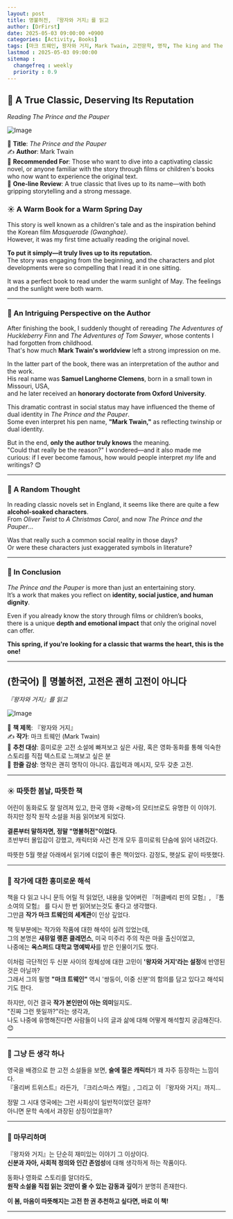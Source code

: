 ```yaml
---
layout: post
title: 명불허전, 『왕자와 거지』를 읽고
author: [DrFirst]
date: 2025-05-03 09:00:00 +0900
categories: [Activity, Books]
tags: [마크 트웨인, 왕자와 거지, Mark Twain, 고전문학, 명작, The king and The pauper, Samuel Langhorne Clemens, 새뮤얼 랭혼 클레먼스]
lastmod : 2025-05-03 09:00:00
sitemap :
  changefreq : weekly
  priority : 0.9
---
```



## 👑 A True Classic, Deserving Its Reputation  
_Reading *The Prince and the Pauper*_

![Image](https://github.com/user-attachments/assets/615120c5-647f-44b9-a1d7-313225a03ada)

📖 **Title**: *The Prince and the Pauper*  
✍️ **Author**: Mark Twain  
🎯 **Recommended For**: Those who want to dive into a captivating classic novel, or anyone familiar with the story through films or children's books who now want to experience the original text.  
🌟 **One-line Review**: A true classic that lives up to its name—with both gripping storytelling and a strong message.

### ☀️ A Warm Book for a Warm Spring Day

This story is well known as a children's tale and as the inspiration behind the Korean film *Masquerade (Gwanghae)*.  
However, it was my first time actually reading the original novel.  

**To put it simply—it truly lives up to its reputation.**  
The story was engaging from the beginning, and the characters and plot developments were so compelling that I read it in one sitting.  

It was a perfect book to read under the warm sunlight of May. The feelings and the sunlight were both warm.

---

### 🧠 An Intriguing Perspective on the Author

After finishing the book, I suddenly thought of rereading *The Adventures of Huckleberry Finn* and *The Adventures of Tom Sawyer*, whose contents I had forgotten from childhood.  
That's how much **Mark Twain's worldview** left a strong impression on me.  

In the latter part of the book, there was an interpretation of the author and the work.  
His real name was **Samuel Langhorne Clemens**, born in a small town in Missouri, USA,  
and he later received an **honorary doctorate from Oxford University**.

This dramatic contrast in social status may have influenced the theme of dual identity in *The Prince and the Pauper*.  
Some even interpret his pen name, **"Mark Twain,"** as reflecting twinship or dual identity.

But in the end, **only the author truly knows** the meaning.  
"Could that really be the reason?" I wondered—and it also made me curious: if I ever become famous, how would people interpret *my* life and writings? 😊

---

### 🤔 A Random Thought

In reading classic novels set in England, it seems like there are quite a few **alcohol-soaked characters**.  
From *Oliver Twist* to *A Christmas Carol*, and now *The Prince and the Pauper*…

Was that really such a common social reality in those days?  
Or were these characters just exaggerated symbols in literature?

---

### 📌 In Conclusion

*The Prince and the Pauper* is more than just an entertaining story.  
It’s a work that makes you reflect on **identity, social justice, and human dignity**.

Even if you already know the story through films or children’s books,  
there is a unique **depth and emotional impact** that only the original novel can offer.

**This spring, if you're looking for a classic that warms the heart, this is the one!**


---

## (한국어) 👑 명불허전, 고전은 괜히 고전이 아니다
_『왕자와 거지』를 읽고_

![Image](https://github.com/user-attachments/assets/615120c5-647f-44b9-a1d7-313225a03ada)

📖 **책 제목**: 『왕자와 거지』  
✍️ **작가**: 마크 트웨인 (Mark Twain)  
🎯 **추천 대상**: 흥미로운 고전 소설에 빠져보고 싶은 사람, 혹은 영화·동화를 통해 익숙한 스토리를 직접 텍스트로 느껴보고 싶은 분  
🌟 **한줄 감상**: 명작은 괜히 명작이 아니다. 흡입력과 메시지, 모두 갖춘 고전.

---

### ☀️ 따뜻한 봄날, 따뜻한 책

어린이 동화로도 잘 알려져 있고, 한국 영화 <광해>의 모티브로도 유명한 이 이야기.  
하지만 정작 원작 소설을 처음 읽어보게 되었다.  

**결론부터 말하자면, 정말 "명불허전"이었다.**  
초반부터 몰입감이 강했고, 캐릭터와 사건 전개 모두 흥미로워 단숨에 읽어 내려갔다.  

따뜻한 5월 햇살 아래에서 읽기에 더없이 좋은 책이었다. 감정도, 햇살도 같이 따뜻했다.

---

### 🧠 작가에 대한 흥미로운 해석

책을 다 읽고 나니 문득 어릴 적 읽었던, 내용을 잊어버린
『허클베리 핀의 모험』, 『톰 소여의 모험』 를 다시 한 번 읽어보는것도 좋다고 생각했다.  
그만큼 **작가 마크 트웨인의 세계관**이 인상 깊었다.  

책 뒷부분에는 작가와 작품에 대한 해석이 실려 있었는데,  
그의 본명은 **새뮤얼 랭혼 클레먼스**, 미국 미주리 주의 작은 마을 출신이었고,  
나중에는 **옥스퍼드 대학교 명예박사**를 받은 인물이기도 했다.

이처럼 극단적인 두 신분 사이의 정체성에 대한 고민이 **'왕자와 거지'라는 설정**에 반영된 것은 아닐까?  
그래서 그의 필명 **"마크 트웨인"** 역시 '쌍둥이, 이중 신분'의 함의를 담고 있다고 해석되기도 한다.

하지만, 이건 결국 **작가 본인만이 아는 의미**일지도.  
"진짜 그런 뜻일까?"라는 생각과,  
나도 나중에 유명해진다면 사람들이 나의 글과 삶에 대해 어떻게 해석할지 궁금해진다. 😊

---

### 🤔 그냥 든 생각 하나

영국을 배경으로 한 고전 소설들을 보면, **술에 절은 캐릭터**가 꽤 자주 등장하는 느낌이다.  
『올리버 트위스트』라든가, 『크리스마스 캐럴』, 그리고 이 『왕자와 거지』까지…

정말 그 시대 영국에는 그런 사회상이 일반적이었던 걸까?  
아니면 문학 속에서 과장된 상징이었을까?

---

### 📌 마무리하며

『왕자와 거지』는 단순히 재미있는 이야기 그 이상이다.  
**신분과 자아, 사회적 정의와 인간 존엄성**에 대해 생각하게 하는 작품이다.  

동화나 영화로 스토리를 알더라도,  
**원작 소설을 직접 읽는 것만이 줄 수 있는 감동과 깊이**가 분명히 존재한다.  

**이 봄, 마음이 따뜻해지는 고전 한 권 추천하고 싶다면, 바로 이 책!**

---
